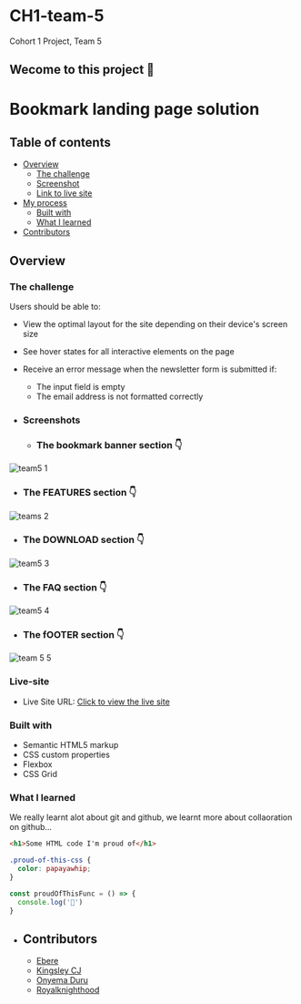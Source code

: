 # CH1-team-5
Cohort 1 Project, Team 5

## Wecome to this project :wave:

# Bookmark landing page solution

## Table of contents

- [Overview](#overview)
  - [The challenge](#the-challenge)
  - [Screenshot](#screenshots)
  - [Link to live site](#live-site)
- [My process](#my-process)
  - [Built with](#built-with)
  - [What I learned](#what-i-learned)
- [Contributors](#contributors)

## Overview

### The challenge

Users should be able to:

- View the optimal layout for the site depending on their device's screen size
- See hover states for all interactive elements on the page
- Receive an error message when the newsletter form is submitted if:
  - The input field is empty
  - The email address is not formatted correctly

- ### Screenshots
  - ### The bookmark banner section :point_down:
![team5 1](https://user-images.githubusercontent.com/78439079/179644776-15117a46-ca19-4475-99af-86df8b1c6ac3.png)

  - ### The FEATURES section :point_down:
  ![teams 2](https://user-images.githubusercontent.com/78439079/179644964-5ce9a51f-355c-4543-ad88-81891d1ce914.png)

  - ### The DOWNLOAD section :point_down:
  ![team5 3](https://user-images.githubusercontent.com/78439079/179645034-08e5c037-4a51-4dd9-bc49-c4bd167f8202.png)

  - ### The FAQ section :point_down:
  ![team5 4](https://user-images.githubusercontent.com/78439079/179645077-21b47707-041c-4416-969b-4069298ee96d.png)

  - ### The fOOTER section :point_down:
  ![team 5 5](https://user-images.githubusercontent.com/78439079/179645195-0aff28d7-aa7c-4eaa-8e75-538f75efeb5a.png)
  

### Live-site
- Live Site URL: [Click to view the live site](https://princechibez.github.io/CH1-team-5/)

### Built with

- Semantic HTML5 markup
- CSS custom properties
- Flexbox
- CSS Grid

### What I learned

We really learnt alot about git and github, we learnt more about collaoration on github...

```html
<h1>Some HTML code I'm proud of</h1>
```
```css
.proud-of-this-css {
  color: papayawhip;
}
```
```js
const proudOfThisFunc = () => {
  console.log('🎉')
}
```

- ## Contributors

  - [Ebere](https://github.com/EbereChukss)
  - [Kingsley CJ](https://github.com/kingsleycj)
  - [Onyema Duru](https://github.com/onyemaduru47)
  - [Royalknighthood](https://github.com/Royalknighthood)
